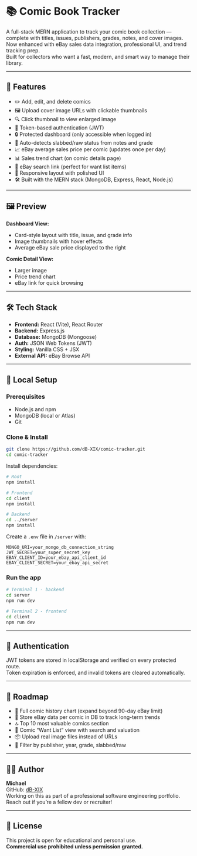 # 📚 Comic Book Tracker

A full-stack MERN application to track your comic book collection — complete with titles, issues, publishers, grades, notes, and cover images.  
Now enhanced with eBay sales data integration, professional UI, and trend tracking prep.  
Built for collectors who want a fast, modern, and smart way to manage their library.

---

## 🚀 Features

- ✏️ Add, edit, and delete comics  
- 🖼️ Upload cover image URLs with clickable thumbnails  
- 🔍 Click thumbnail to view enlarged image  
- 🔐 Token-based authentication (JWT)  
- 🔒 Protected dashboard (only accessible when logged in)  
- 🧠 Auto-detects slabbed/raw status from notes and grade  
- 📈 eBay average sales price per comic (updates once per day)  
- 📊 Sales trend chart (on comic details page)  
- 🔗 eBay search link (perfect for want list items)  
- 📱 Responsive layout with polished UI  
- 🛠️ Built with the MERN stack (MongoDB, Express, React, Node.js)

---

## 🖼️ Preview

**Dashboard View:**
- Card-style layout with title, issue, and grade info  
- Image thumbnails with hover effects  
- Average eBay sale price displayed to the right  

**Comic Detail View:**
- Larger image  
- Price trend chart  
- eBay link for quick browsing

---

## 🛠️ Tech Stack

- **Frontend:** React (Vite), React Router  
- **Backend:** Express.js  
- **Database:** MongoDB (Mongoose)  
- **Auth:** JSON Web Tokens (JWT)  
- **Styling:** Vanilla CSS + JSX  
- **External API:** eBay Browse API

---

## 🧪 Local Setup

### Prerequisites
- Node.js and npm  
- MongoDB (local or Atlas)  
- Git

### Clone & Install

```bash
git clone https://github.com/dB-XIX/comic-tracker.git
cd comic-tracker
```

Install dependencies:

```bash
# Root
npm install

# Frontend
cd client
npm install

# Backend
cd ../server
npm install
```

Create a `.env` file in `/server` with:

```env
MONGO_URI=your_mongo_db_connection_string
JWT_SECRET=your_super_secret_key
EBAY_CLIENT_ID=your_ebay_api_client_id
EBAY_CLIENT_SECRET=your_ebay_api_secret
```

### Run the app

```bash
# Terminal 1 - backend
cd server
npm run dev

# Terminal 2 - frontend
cd client
npm run dev
```

---

## 🔐 Authentication

JWT tokens are stored in localStorage and verified on every protected route.  
Token expiration is enforced, and invalid tokens are cleared automatically.

---

## 🧠 Roadmap

- 🧾 Full comic history chart (expand beyond 90-day eBay limit)
- 💾 Store eBay data per comic in DB to track long-term trends
- 🔝 Top 10 most valuable comics section
- 📝 Comic “Want List” view with search and valuation
- 📦 Upload real image files instead of URLs
- 🧭 Filter by publisher, year, grade, slabbed/raw

---

## 🧑‍💻 Author

**Michael**  
GitHub: [dB-XIX](https://github.com/dB-XIX)  
Working on this as part of a professional software engineering portfolio.  
Reach out if you’re a fellow dev or recruiter!

---

## 📄 License

This project is open for educational and personal use.  
**Commercial use prohibited unless permission granted.**
